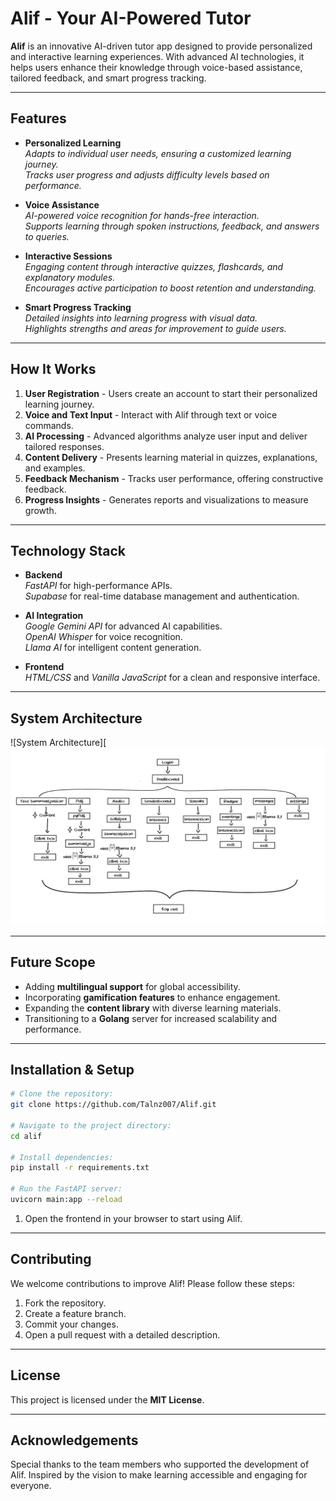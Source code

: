 # Alif - Your AI-Powered Tutor

**Alif** is an innovative AI-driven tutor app designed to provide personalized and interactive learning experiences. With advanced AI technologies, it helps users enhance their knowledge through voice-based assistance, tailored feedback, and smart progress tracking.

---

## **Features**

- **Personalized Learning**  
  *Adapts to individual user needs, ensuring a customized learning journey.*  
  *Tracks user progress and adjusts difficulty levels based on performance.*

- **Voice Assistance**  
  *AI-powered voice recognition for hands-free interaction.*  
  *Supports learning through spoken instructions, feedback, and answers to queries.*

- **Interactive Sessions**  
  *Engaging content through interactive quizzes, flashcards, and explanatory modules.*  
  *Encourages active participation to boost retention and understanding.*

- **Smart Progress Tracking**  
  *Detailed insights into learning progress with visual data.*  
  *Highlights strengths and areas for improvement to guide users.*

---

## **How It Works**

1. **User Registration** - Users create an account to start their personalized learning journey.  
2. **Voice and Text Input** - Interact with Alif through text or voice commands.  
3. **AI Processing** - Advanced algorithms analyze user input and deliver tailored responses.  
4. **Content Delivery** - Presents learning material in quizzes, explanations, and examples.  
5. **Feedback Mechanism** - Tracks user performance, offering constructive feedback.  
6. **Progress Insights** - Generates reports and visualizations to measure growth.

---

## **Technology Stack**

- **Backend**  
  *FastAPI* for high-performance APIs.  
  *Supabase* for real-time database management and authentication.

- **AI Integration**  
  *Google Gemini API* for advanced AI capabilities.  
  *OpenAI Whisper* for voice recognition.  
  *Llama AI* for intelligent content generation.

- **Frontend**  
  *HTML/CSS* and *Vanilla JavaScript* for a clean and responsive interface.

---

## **System Architecture**

![System Architecture][![archtecture](https://github.com/Haideransari444/Alif/blob/Master/ar.png?raw=true)

---

## **Future Scope**

- Adding **multilingual support** for global accessibility.
- Incorporating **gamification features** to enhance engagement.
- Expanding the **content library** with diverse learning materials.
- Transitioning to a **Golang** server for increased scalability and performance.

---

## **Installation & Setup**

```bash
# Clone the repository:
git clone https://github.com/Talnz007/Alif.git

# Navigate to the project directory:
cd alif

# Install dependencies:
pip install -r requirements.txt

# Run the FastAPI server:
uvicorn main:app --reload
```

1. Open the frontend in your browser to start using Alif.

---

## **Contributing**

We welcome contributions to improve Alif! Please follow these steps:

1. Fork the repository.  
2. Create a feature branch.  
3. Commit your changes.  
4. Open a pull request with a detailed description.

---

## **License**

This project is licensed under the **MIT License**.

---

## **Acknowledgements**

Special thanks to the team members who supported the development of Alif. Inspired by the vision to make learning accessible and engaging for everyone.
